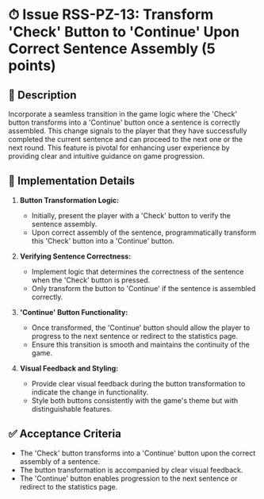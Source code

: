 # ⏱ Issue RSS-PZ-13: Transform 'Check' Button to 'Continue' Upon Correct Sentence Assembly (5 points)

## 📝 Description

Incorporate a seamless transition in the game logic where the 'Check' button transforms into a 'Continue' button once a sentence is correctly assembled. This change signals to the player that they have successfully completed the current sentence and can proceed to the next one or the next round. This feature is pivotal for enhancing user experience by providing clear and intuitive guidance on game progression.

## 🔨 Implementation Details

1. **Button Transformation Logic:**

   - Initially, present the player with a 'Check' button to verify the sentence assembly.
   - Upon correct assembly of the sentence, programmatically transform this 'Check' button into a 'Continue' button.

2. **Verifying Sentence Correctness:**

   - Implement logic that determines the correctness of the sentence when the 'Check' button is pressed.
   - Only transform the button to 'Continue' if the sentence is assembled correctly.

3. **'Continue' Button Functionality:**

   - Once transformed, the 'Continue' button should allow the player to progress to the next sentence or redirect to the statistics page.
   - Ensure this transition is smooth and maintains the continuity of the game.

4. **Visual Feedback and Styling:**

   - Provide clear visual feedback during the button transformation to indicate the change in functionality.
   - Style both buttons consistently with the game's theme but with distinguishable features.

## ✅ Acceptance Criteria

- The 'Check' button transforms into a 'Continue' button upon the correct assembly of a sentence.
- The button transformation is accompanied by clear visual feedback.
- The 'Continue' button enables progression to the next sentence or redirect to the statistics page.
